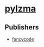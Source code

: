 # [pylzma](https://pypi.org/project/pylzma)



## Publishers
- [fancycode](https://pypi.org/user/fancycode)

